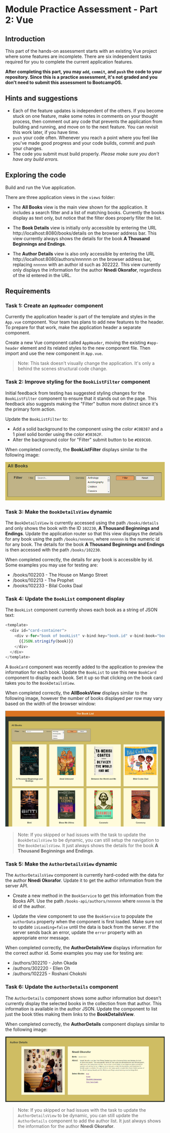 # Module Practice Assessment - Part 2: Vue

## Introduction

This part of the hands-on assessment starts with an existing Vue project where some features are incomplete. There are six independent tasks required for you to complete the current application features.

**After completing this part, you may `add`, `commit`, and `push` the code to your repository. Since this is a practice assessment, it's not graded and you don't need to submit this assessment to BootcampOS.**

## Hints and suggestions

* Each of the feature updates is independent of the others. If you become stuck on one feature, make some notes in comments on your thought process, then comment out any code that prevents the application from building and running, and move on to the next feature. You can revisit this work later, if you have time.
* `push` your code often. Whenever you reach a point where you feel like you've made good progress and your code builds, commit and push your changes.
* The code you submit must build properly. _Please make sure you don't have any build errors._

## Exploring the code

Build and run the Vue application.

There are three application views in the `views` folder:

- The **All Books** view is the main view shown for the application. It includes a search filter and a list of matching books. Currently the books display as text only, but notice that the filter does properly filter the list.

- The **Book Details** view is initially only accessible by entering the URL http://localhost:8080/books/details on the browser address bar. This view currently always shows the details for the book **A Thousand Beginnings and Endings**.

- The **Author Details** view is also only accessible by entering the URL http://localhost:8080/authors/nnnnnn on the browser address bar, replacing `nnnnnn` with an author id such as 302222. This view currently only displays the information for the author **Nnedi Okorafor**, regardless of the id entered in the URL.

## Requirements

### Task 1: Create an `AppHeader` component

Currently the application header is part of the template and styles in the `App.vue` component. Your team has plans to add new features to the header. To prepare for that work, make the application header a separate component. 

Create a new Vue component called `AppHeader`, moving the existing `#app-header` element and its related styles to the new component file. Then import and use the new component in `App.vue`. 

> Note: This task doesn't visually change the application. It's only a behind the scenes structural code change. 


### Task 2: Improve styling for the `BookListFilter` component

Initial feedback from testing has suggested styling changes for the `BookListFilter` component to ensure that it stands out on the page. This feedback also suggests making the "Filter" button more distinct since it's the primary form action. 

Update the `BookListFilter` to:
- Add a solid background to the component using the color `#C0B387` and a 1 pixel solid border using the color `#30362F`.
- Alter the background color for "Filter" submit button to be `#E69C60`.

When completed correctly, the **BookListFilter** displays similar to the following image:

![Styled BookListFilter](./images/styled-book-filter.png)


### Task 3: Make the `BookDetailsView` dynamic

The `BookDetailsView` is currently accessed using the path `/books/details` and only shows the book with the ID `102230`, **A Thousand Beginnings and Endings**. Update the application router so that this view displays the details for any book using the path `/books/nnnnnn`, where `nnnnnn` is the numeric id for any book. The details for the book **A Thousand Beginnings and Endings** is then accessed with the path `/books/102230`.

When completed correctly, the details for any book is accessible by id. Some examples you may use for testing are:
- /books/102203 - The House on Mango Street
- /books/102213 - The Prophet
- /books/102233 - Bilal Cooks Daal


### Task 4: Update the `BookList` component display

The `BookList` component currently shows each book as a string of JSON text:

```JavaScript
<template>
  <div id="card-container">
    <div v-for="book of bookList" v-bind:key="book.id" v-bind:book="book">
      {{JSON.stringify(book)}}
    </div>
  </div>
</template>
```

A `BookCard` component was recently added to the application to preview the information for each book. Update the `BookList` to use this new `BookCard` component to display each book. Set it up so that clicking on the book card takes you to the `BookDetailsView`.

When completed correctly, the **AllBooksView** displays similar to the following image, however the number of books displayed per row may vary based on the width of the browser window:

![Updated AllBooksView](./images/updated-books-list.png)

> Note: If you skipped or had issues with the task to update the `BookDetailsView` to be dynamic, you can still setup the navigation to the `BookDetailsView`. It just always shows the details for the book **A Thousand Beginnings and Endings**.


### Task 5: Make the `AuthorDetailsView` dynamic

The `AuthorDetailsView` component is currently hard-coded with the data for the author **Nnedi Okorafor**. Update it to get the author information from the server API.   

- Create a new method in the `BookService` to get this information from the Books API. Use the path `/books-api/authors/nnnnnn` where `nnnnnn` is the id of the author.

- Update the view component to use the `BookService` to populate the `authorData` property when the component is first loaded. Make sure not to update `isLoading=false` until the data is back from the server. If the server sends back an error, update the `error` property with an appropriate error message.

When completed correctly, the **AuthorDetailsView** displays information for the correct author id. Some examples you may use for testing are:
- /authors/302210 - John Okada
- /authors/302220 - Ellen Oh
- /authors/102225 - Roshani Chokshi


### Task 6: Update the `AuthorDetails` component 

The `AuthorDetails` component shows some author information but doesn't currently display the selected books in the collection from that author. This information is available in the author JSON. Update the component to list just the book titles making them links to the **BookDetailsView**.

When completed correctly, the **AuthorDetails** component displays similar to the following image:

![Updated AuthorDetails](./images/updated-author-details.png)

> Note: If you skipped or had issues with the task to update the `AuthorDetailsView` to be dynamic, you can still update the `AuthorDetails` component to add the author list. It just always shows the information for the author **Nnedi Okorafor**.

